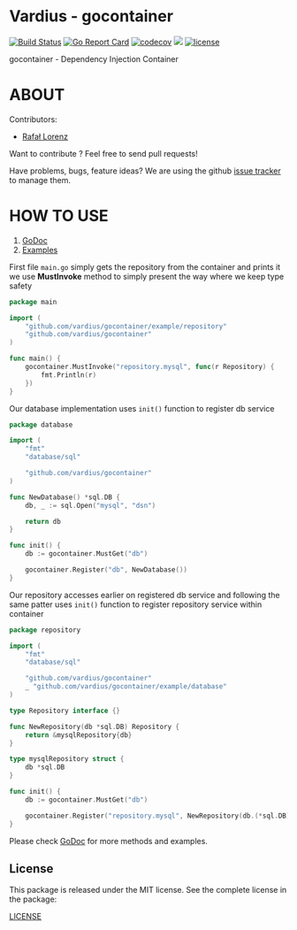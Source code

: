 Vardius - gocontainer
================
[![Build Status](https://travis-ci.org/vardius/gocontainer.svg?branch=master)](https://travis-ci.org/vardius/gocontainer)
[![Go Report Card](https://goreportcard.com/badge/github.com/vardius/gocontainer)](https://goreportcard.com/report/github.com/vardius/gocontainer)
[![codecov](https://codecov.io/gh/vardius/gocontainer/branch/master/graph/badge.svg)](https://codecov.io/gh/vardius/gocontainer)
[![](https://godoc.org/github.com/vardius/gocontainer?status.svg)](http://godoc.org/github.com/vardius/gocontainer)
[![license](https://img.shields.io/github/license/mashape/apistatus.svg)](https://github.com/vardius/gocontainer/blob/master/LICENSE.md)

gocontainer - Dependency Injection Container

ABOUT
==================================================
Contributors:

* [Rafał Lorenz](http://rafallorenz.com)

Want to contribute ? Feel free to send pull requests!

Have problems, bugs, feature ideas?
We are using the github [issue tracker](https://github.com/vardius/gocontainer/issues) to manage them.

HOW TO USE
==================================================

1. [GoDoc](http://godoc.org/github.com/vardius/gocontainer)
2. [Examples](http://godoc.org/github.com/vardius/gocontainer#pkg-examples)

First file `main.go` simply gets the repository from the container and prints it
we use **MustInvoke** method to simply present the way where we keep type safety
```go
package main

import (
    "github.com/vardius/gocontainer/example/repository"
    "github.com/vardius/gocontainer"
)

func main() {
    gocontainer.MustInvoke("repository.mysql", func(r Repository) {
        fmt.Println(r)
    })
}
```
Our database implementation uses `init()` function to register db service
```go
package database

import (
    "fmt"
    "database/sql"

    "github.com/vardius/gocontainer"
)

func NewDatabase() *sql.DB {
    db, _ := sql.Open("mysql", "dsn")

    return db
}

func init() {
    db := gocontainer.MustGet("db")

    gocontainer.Register("db", NewDatabase())
}
```
Our repository accesses earlier on registered db service
and following the same patter uses `init()` function to register repository service within container
```go
package repository

import (
    "fmt"
    "database/sql"

    "github.com/vardius/gocontainer"
    _ "github.com/vardius/gocontainer/example/database"
)

type Repository interface {}

func NewRepository(db *sql.DB) Repository {
    return &mysqlRepository{db}
}

type mysqlRepository struct {
    db *sql.DB
}

func init() {
    db := gocontainer.MustGet("db")

    gocontainer.Register("repository.mysql", NewRepository(db.(*sql.DB)))
}
```
Please check [GoDoc](http://godoc.org/github.com/vardius/gocontainer) for more methods and examples.

License
-------

This package is released under the MIT license. See the complete license in the package:

[LICENSE](LICENSE.md)
